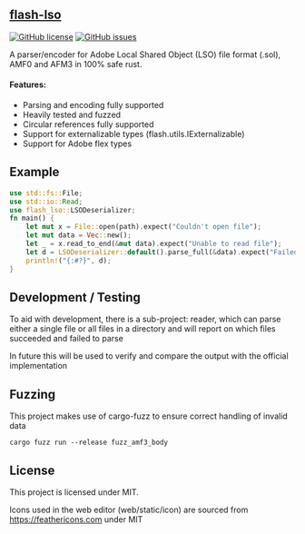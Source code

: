 ## [flash-lso](https://crates.io/crates/flash-lso)

[![GitHub license](https://img.shields.io/github/license/CUB3D/rust-sol)](https://github.com/CUB3D/rust-flash-lso/blob/master/LICENSE)
[![GitHub issues](https://img.shields.io/github/issues/CUB3D/rust-sol)](https://github.com/CUB3D/rust-flash-lso/issues)

A parser/encoder for Adobe Local Shared Object (LSO) file format (.sol), AMF0 and AFM3 in 100% safe rust.
#### Features:
- Parsing and encoding fully supported
- Heavily tested and fuzzed
- Circular references fully supported
- Support for externalizable types (flash.utils.IExternalizable)
- Support for Adobe flex types

## Example
```rust
use std::fs::File;
use std::io::Read;
use flash_lso::LSODeserializer;
fn main() {
    let mut x = File::open(path).expect("Couldn't open file");
    let mut data = Vec::new();
    let _ = x.read_to_end(&mut data).expect("Unable to read file");
    let d = LSODeserializer::default().parse_full(&data).expect("Failed to parse lso file");
    println!("{:#?}", d);
}
``` 

## Development / Testing
To aid with development, there is a sub-project: reader, which can parse either a single file or all files in a directory and will report on which files succeeded and failed to parse

In future this will be used to verify and compare the output with the official implementation

## Fuzzing
This project makes use of cargo-fuzz to ensure correct handling of invalid data
```
cargo fuzz run --release fuzz_amf3_body
```

## License
This project is licensed under MIT.

Icons used in the web editor (web/static/icon) are sourced from https://feathericons.com under MIT
